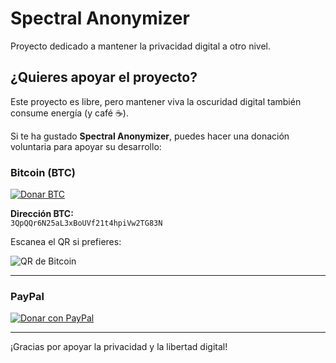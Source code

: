 # Spectral Anonymizer

Proyecto dedicado a mantener la privacidad digital a otro nivel.

## ¿Quieres apoyar el proyecto?

Este proyecto es libre, pero mantener viva la oscuridad digital también consume energía (y café ☕).

Si te ha gustado **Spectral Anonymizer**, puedes hacer una donación voluntaria para apoyar su desarrollo:

### Bitcoin (BTC)

[![Donar BTC](https://img.shields.io/badge/Donar%20BTC-3QpQQr6N25aL3xBoUVf21t4hpiVw2TG83N-orange?style=for-the-badge&logo=bitcoin)](bitcoin:3QpQQr6N25aL3xBoUVf21t4hpiVw2TG83N)

**Dirección BTC:**  
`3QpQQr6N25aL3xBoUVf21t4hpiVw2TG83N`

Escanea el QR si prefieres:

![QR de Bitcoin](bitcoin_donation_qr.png)

---

### PayPal

[![Donar con PayPal](https://img.shields.io/badge/Donar%20con%20PayPal-Apoyar%20el%20proyecto-blue?style=for-the-badge&logo=paypal)](https://paypal.me/TU_USUARIO_PAYPAL)

---

¡Gracias por apoyar la privacidad y la libertad digital!
